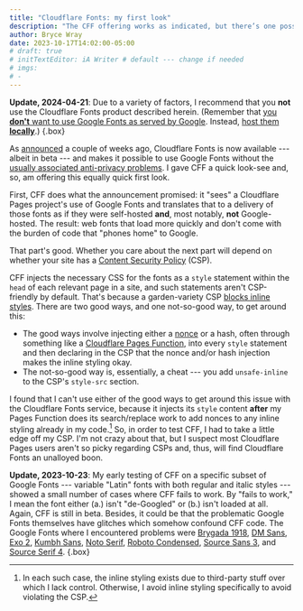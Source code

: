 ```yaml
---
title: "Cloudflare Fonts: my first look"
description: "The CFF offering works as indicated, but there’s one possible gotcha to consider."
author: Bryce Wray
date: 2023-10-17T14:02:00-05:00
# draft: true
# initTextEditor: iA Writer # default --- change if needed
# imgs:
# -
---
```


<strong class="red">Update, 2024-04-21</strong>: Due to a variety of factors, I recommend that you **not** use the Cloudflare Fonts product described herein. (Remember that [you **don't** want to use Google Fonts as served by Google](/posts/2020/08/google-fonts-privacy/). Instead, [host them **locally**](/posts/2020/08/good-stuff-without-google/).)
{.box}

As [announced](https://blog.cloudflare.com/cloudflare-fonts-enhancing-website-privacy-speed/) a couple of weeks ago, Cloudflare Fonts is now available --- albeit in beta --- and makes it possible to use Google Fonts without the [usually associated anti-privacy problems](/posts/2020/08/google-fonts-privacy/). I gave CFF a quick look-see and, so, am offering this equally quick first look.

<!--more-->

First, CFF does what the announcement promised: it "sees" a Cloudflare Pages project's use of Google Fonts and translates that to a delivery of those fonts as if they were self-hosted **and**, most notably, **not** Google-hosted. The result: web fonts that load more quickly and don't come with the burden of code that "phones home" to Google.

That part's good. Whether you care about the next part will depend on whether your site has a [Content Security Policy](https://content-security-policy.com) (CSP).

CFF injects the necessary CSS for the fonts as a `style` statement within the `head` of each relevant page in a site, and such statements aren't CSP-friendly by default. That's because a garden-variety CSP [blocks inline styles](https://content-security-policy.com/examples/allow-inline-style/). There are two good ways, and one not-so-good way, to get around this:

- The good ways involve injecting either a [nonce](https://content-security-policy.com/nonce/) or a hash, often through something like a [Cloudflare Pages Function](https://developers.cloudflare.com/pages/platform/functions/#functions), into every `style` statement and then declaring in the CSP that the nonce and/or hash injection makes the inline styling okay.
- The not-so-good way is, essentially, a cheat --- you add `unsafe-inline` to the CSP's `style-src` section.

I found that I can't use either of the good ways to get around this issue with the Cloudflare Fonts service, because it injects its `style` content **after** my Pages Function does its search/replace work to add nonces to any inline styling already in my code.[^inline] So, in order to test CFF, I had to take a little edge off my CSP. I'm not crazy about that, but I suspect most Cloudflare Pages users aren't so picky regarding CSPs and, thus, will find Cloudflare Fonts an unalloyed boon.

[^inline]: In each such case, the inline styling exists due to third-party stuff over which I lack control. Otherwise, I avoid inline styling specifically to avoid violating the CSP.

**Update, 2023-10-23**: My early testing of CFF on a specific subset of Google Fonts --- variable "Latin" fonts with both regular and italic styles --- showed a small number of cases where CFF fails to work. By "fails to work," I mean the font either (a.) isn't "de-Googled" or (b.) isn't loaded at all. Again, CFF is still in beta. Besides, it could be that the problematic Google Fonts themselves have glitches which somehow confound CFF code. The Google Fonts where I encountered problems were [Brygada 1918](https://fonts.google.com/specimen/Brygada+1918), [DM Sans](https://fonts.google.com/specimen/DM+Sans), [Exo 2](https://fonts.google.com/specimen/Exo+2), [Kumbh Sans](https://fonts.google.com/specimen/Kumbh+Sans), [Noto Serif](https://fonts.google.com/noto/specimen/Noto+Serif), [Roboto Condensed](https://fonts.google.com/specimen/Roboto+Condensed), [Source Sans 3](https://fonts.google.com/specimen/Source+Sans+3), and [Source Serif 4](https://fonts.google.com/specimen/Source+Serif+4).
{.box}
